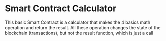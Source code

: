 <h1>Smart Contract Calculator</h1>

<p>This basic Smart Contract is a calculator that makes the 4 basics math operation and return the result.
All these operation changes the state of the blockchain (transactions), but not the result function, which is just a call </p>
